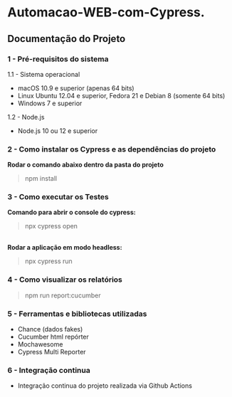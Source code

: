 ﻿# Automacao-WEB-com-Cypress.

<h2>Documentação do Projeto</h2>

<h3>1 - Pré-requisitos do sistema</h3>
1.1 - Sistema operacional
<ul>
<li>macOS 10.9 e superior (apenas 64 bits)</li>
<li>Linux Ubuntu 12.04 e superior, Fedora 21 e Debian 8 (somente 64 bits)</li>
<li>Windows 7 e superior</li>
</ul>
1.2 - Node.js
<ul>
<li>Node.js 10 ou 12 e superior</li>
</ul>
<h3>2 - Como instalar os Cypress e as dependências do projeto</h3>
<b>Rodar o comando abaixo dentro da pasta do projeto</b>
<blockquote>npm install</blockquote>
<h3>3 - Como executar os Testes</h3>
<b>Comando para abrir o console do cypress:</b>
<blockquote>npx cypress open</blockquote><br/>
<b>Rodar a aplicação em modo headless:</b>
<blockquote>npx cypress run </blockquote>
<h3>4 - Como visualizar os relatórios</h3>
<blockquote>npm run report:cucumber</blockquote>
<h3>5 - Ferramentas e bibliotecas utilizadas</h3>
<ul>
<li>Chance (dados fakes)</li>
<li>Cucumber html repórter</li>
<li>Mochawesome</li>
<li>Cypress Multi Reporter</li>
</ul>
<h3>6 - Integração continua</h3>
<ul>
<li>Integração continua do projeto realizada via Github Actions</li> 
</ul>
